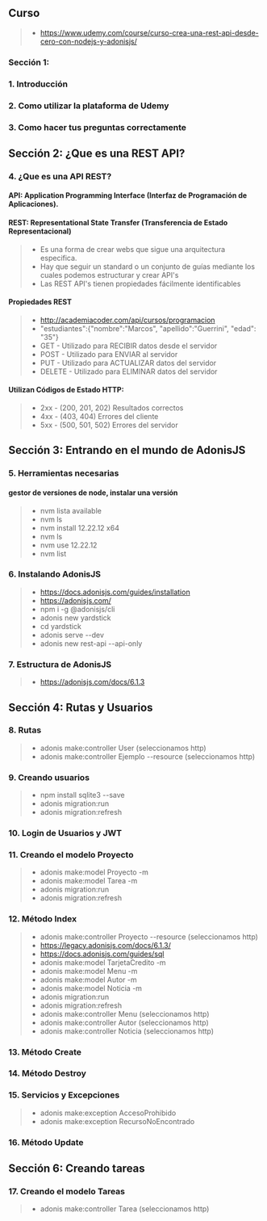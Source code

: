 
## Curso
>- https://www.udemy.com/course/curso-crea-una-rest-api-desde-cero-con-nodejs-y-adonisjs/

### Sección 1:

### 1. Introducción

### 2. Como utilizar la plataforma de Udemy

### 3. Como hacer tus preguntas correctamente

## Sección 2: ¿Que es una REST API?

### 4. ¿Que es una API REST?
#### API: Application Programming Interface (Interfaz de Programación de Aplicaciones).

#### REST: Representational State Transfer (Transferencia de Estado Representacional)
>- Es una forma de crear webs que sigue una arquitectura especifica.
>- Hay que seguir un standard o un conjunto de guías mediante los cuales podemos estructurar y crear API's
>- Las REST API's tienen propiedades fácilmente identificables

#### Propiedades REST

>- http://academiacoder.com/api/cursos/programacion 
>- "estudiantes":{"nombre":"Marcos", "apellido":"Guerrini", "edad": "35"}
>- GET - Utilizado para RECIBIR datos desde el servidor
>- POST - Utilizado para ENVIAR al servidor
>- PUT - Utilizado para ACTUALIZAR datos del servidor
>- DELETE - Utilizado para ELIMINAR datos del servidor

#### Utilizan Códigos de Estado HTTP:
>- 2xx - (200, 201, 202) Resultados correctos
>- 4xx - (403, 404) Errores del cliente
>- 5xx - (500, 501, 502) Errores del servidor


## Sección 3: Entrando en el mundo de AdonisJS

### 5. Herramientas necesarias
#### gestor de versiones de node, instalar una versión
>- nvm lista available
>- nvm ls
>- nvm install 12.22.12 x64
>- nvm ls
>- nvm use 12.22.12
>- nvm list


### 6. Instalando AdonisJS
>- https://docs.adonisjs.com/guides/installation
>- https://adonisjs.com/
>- npm i -g @adonisjs/cli
>- adonis new yardstick
>- cd yardstick
>- adonis serve --dev
>- adonis new rest-api --api-only


### 7. Estructura de AdonisJS
>- https://adonisjs.com/docs/6.1.3

## Sección 4: Rutas y Usuarios

### 8. Rutas
>- adonis make:controller User (seleccionamos http)
>- adonis make:controller Ejemplo --resource (seleccionamos http)

### 9. Creando usuarios
>- npm install sqlite3 --save
>- adonis migration:run
>- adonis migration:refresh

### 10. Login de Usuarios y JWT

### 11. Creando el modelo Proyecto
>- adonis make:model Proyecto -m
>- adonis make:model Tarea -m
>- adonis migration:run
>- adonis migration:refresh


### 12. Método Index
>- adonis make:controller Proyecto --resource (seleccionamos http)
>- https://legacy.adonisjs.com/docs/6.1.3/
>- https://docs.adonisjs.com/guides/sql
>- adonis make:model TarjetaCredito -m
>- adonis make:model Menu -m
>- adonis make:model Autor -m
>- adonis make:model Noticia -m
>- adonis migration:run
>- adonis migration:refresh
>- adonis make:controller Menu (seleccionamos http)
>- adonis make:controller Autor (seleccionamos http)
>- adonis make:controller Noticia (seleccionamos http)

### 13. Método Create

### 14. Método Destroy

### 15. Servicios y Excepciones
>- adonis make:exception AccesoProhibido
>- adonis make:exception RecursoNoEncontrado

### 16. Método Update

## Sección 6: Creando tareas

### 17. Creando el modelo Tareas
>- adonis make:controller Tarea (seleccionamos http)
